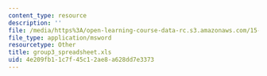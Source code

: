 ```yaml
---
content_type: resource
description: ''
file: /media/https%3A/open-learning-course-data-rc.s3.amazonaws.com/15-066j-system-optimization-and-analysis-for-manufacturing-summer-2003/4e209fb11c7f45c12ae8a628dd7e3373_group3_spreadsheet.xls
file_type: application/msword
resourcetype: Other
title: group3_spreadsheet.xls
uid: 4e209fb1-1c7f-45c1-2ae8-a628dd7e3373
---
```

